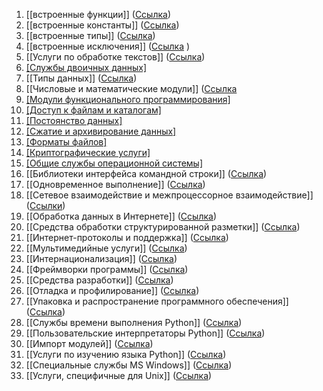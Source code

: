 1. [[встроенные функции]] ([Ссылка](https://docs.python.org/3/library/functions.html))
2. [[встроенные константы]] ([Ссылка](https://docs.python.org/3/library/constants.html))
3. [[встроенные типы]] ([Ссылка](https://docs.python.org/3/library/stdtypes.html))
4. [[встроенные исключения]] ([Ссылка](https://docs.python.org/3/library/exceptions.html) )
5. [[Услуги по обработке текстов]] ([Ссылка](https://docs.python.org/3/library/text.html))
6. [[Службы двоичных данных]]([Ссылка](https://docs.python.org/3/library/binary.html))
7. [[Типы данных]] ([Ссылка](https://docs.python.org/3/library/datatypes.html))
8. [[Числовые и математические модули]] ([Ссылка](https://docs.python.org/3/library/numeric.html)
9. [[Модули функционального программирования]]([Ссылка](https://docs.python.org/3/library/functional.html))
10. [[Доступ к файлам и каталогам]]([Ссылка](https://docs.python.org/3/library/filesys.html))
11. [[Постоянство данных]]([Ссылка](https://docs.python.org/3/library/persistence.html))
12. [[Сжатие и архивирование данных]]([Ссылка](https://docs.python.org/3/library/archiving.html))
13. [[Форматы файлов]]([Ссылка](https://docs.python.org/3/library/fileformats.html))
14. [[Криптографические услуги]]([Ссылка](https://docs.python.org/3/library/crypto.html))
15. [[Общие службы операционной системы]]([Ссылка](https://docs.python.org/3/library/allos.html))
16. [[Библиотеки интерфейса командной строки]] ([Ссылка](https://docs.python.org/3/library/cmdlinelibs.html))
17. [[Одновременное выполнение]] ([Ссылка](https://docs.python.org/3/library/concurrency.html))
18. [[Сетевое взаимодействие и межпроцессорное взаимодействие]] ([Ссылки](https://docs.python.org/3/library/ipc.html))
19. [[Обработка данных в Интернете]] ([Ссылка](https://docs.python.org/3/library/netdata.html))
20. [[Средства обработки структурированной разметки]] ([Ссылка](https://docs.python.org/3/library/markup.html))
21. [[Интернет-протоколы и поддержка]] ([Ссылка](https://docs.python.org/3/library/internet.html))
22. [[Мультимедийные услуги]] ([Ссылка](https://docs.python.org/3/library/mm.html))
23. [[Интернационализация]] ([Ссылка](https://docs.python.org/3/library/i18n.html))
24. [[Фреймворки программы]] ([Ссылка](https://docs.python.org/3/library/frameworks.html))
25. [[Средства разработки]] ([Ссылка](https://docs.python.org/3/library/development.html))
26. [[Отладка и профилирование]] ([Ссылка](https://docs.python.org/3/library/debug.html))
27. [[Упаковка и распространение программного обеспечения]] ([Ссылка](https://docs.python.org/3/library/distribution.html))
28. [[Службы времени выполнения Python]] ([Ссылка](https://docs.python.org/3/library/python.html))
29. [[Пользовательские интерпретаторы Python]] ([Ссылка](https://docs.python.org/3/library/custominterp.html))
30. [[Импорт модулей]] ([Ссылка](https://docs.python.org/3/library/modules.html))
31. [[Услуги по изучению языка Python]] ([Ссылка](https://docs.python.org/3/library/language.html))
32. [[Специальные службы MS Windows]] ([Ссылка](https://docs.python.org/3/library/windows.html))
33. [[Услуги, специфичные для Unix]] ([Ссылка](https://docs.python.org/3/library/unix.html))